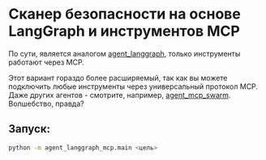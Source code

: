# Сканер безопасности на основе LangGraph и инструментов MCP

По сути, является аналогом [agent_langgraph](../agent_langgraph/README.md), только инструменты работают через MCP.

Этот вариант гораздо более расширяемый, так как вы можете подключить любые инструменты через универсальный протокол MCP.
Даже других агентов - смотрите, например, [agent_mcp_swarm](../agent_mcp_swarm/README.md). Волшебство, правда?

## Запуск:

```bash
python -m agent_langgraph_mcp.main <цель>
```
